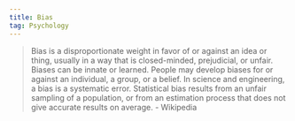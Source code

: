 ```yaml
---
title: Bias
tag: Psychology 
---
```

> Bias is a disproportionate weight in favor of or against an idea or thing, usually in a way that is closed-minded, prejudicial, or unfair. Biases can be innate or learned. People may develop biases for or against an individual, a group, or a belief. In science and engineering, a bias is a systematic error. Statistical bias results from an unfair sampling of a population, or from an estimation process that does not give accurate results on average. - Wikipedia
